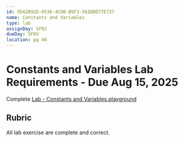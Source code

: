 ```yaml
---
id: 05A2B92D-0536-4C00-B9F3-561DDD77E737
name: Constants and Variables
type: lab
assignDay: SF02
dueDay: SF03
location: pg 46
---
```


# Constants and Variables Lab Requirements - Due Aug 15, 2025

Complete [Lab - Constants and Variables.playground](openany://file/open?path=~/Developer/iOS%20Development/Textbook%20Files/1%20-%20Getting%20Started/2%20-%20Constants,%20Variables,%20and%20Data%20Types/Lab%20-%20Constants%20and%20Variables.playground)

## Rubric

All lab exercise are complete and correct.